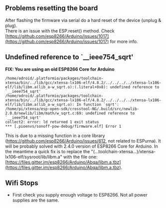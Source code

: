 ## Problems resetting the board

After flashing the firmware via serial do a hard reset of the device (unplug & plug).<br>
There is an issue with the ESP.reset() method. Check [https://github.com/esp8266/Arduino/issues/1017](https://github.com/esp8266/Arduino/issues/1017) for more info.

## Undefined reference to `__ieee754_sqrt'

**FIX: You are using an old ESP8266 Core for Arduino**

```
/home/odroid/.platformio/packages/toolchain-xtensa/bin/../lib/gcc/xtensa-lx106-elf/4.8.2/../../../../xtensa-lx106-elf/lib/libm.a(lib_a-w_sqrt.o):(.literal+0x8): undefined reference to `__ieee754_sqrt'
/home/odroid/.platformio/packages/toolchain-xtensa/bin/../lib/gcc/xtensa-lx106-elf/4.8.2/../../../../xtensa-lx106-elf/lib/libm.a(lib_a-w_sqrt.o): In function `sqrt':
/home/pi/xtensa/esp-open-sdk/crosstool-NG/.build/src/newlib-2.0.0/newlib/libm/math/w_sqrt.c:69: undefined reference to `__ieee754_sqrt'
collect2: error: ld returned 1 exit status
*** [.pioenvs/sonoff-pow-debug/firmware.elf] Error 1
```

This is due to a missing function in a core library (https://github.com/esp8266/Arduino/issues/612, not related to ESPurna). It will be probably solved with 2.4.0 version of ESP8266 Core for Arduino. In the meantime a quick fix is to replace the "(...toolchain-xtensa...)/xtensa-lx106-elf/sysroot/lib/libm.a" with the file one: [https://files.gitter.im/esp8266/Arduino/Abqa/libm.a.tbz](https://files.gitter.im/esp8266/Arduino/Abqa/libm.a.tbz).

## Wifi Stops

* First check you supply enough voltage to ESP8266. Not all power supplies are the same.